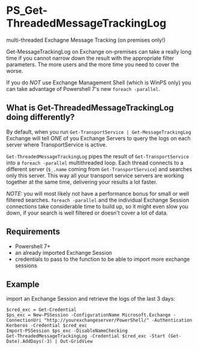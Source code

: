 # PS_Get-ThreadedMessageTrackingLog
multi-threaded Exchagne Message Tracking (on premises only!)


Get-MessageTrackingLog on Exchange on-premises can take a really long time if you cannot narrow down the result with the appropriate filter parameters. The more users and the more time you need to cover the worse.

If you do _NOT_ use Exchange Management Shell (which is WinPS only) you can take advantage of Powershell 7's new `foreach -parallel`.

## What is Get-ThreadedMessageTrackingLog doing differently?

By default, when you run `Get-TransportService | Get-MessageTrackingLog` Exchange will tell _ONE_ of you Exchange Servers to query the logs on each server where TransportService is active.

`Get-ThreadedMessageTrackingLog` pipes the result of `Get-TransportService` into a `foreach -parallel` multithreaded loop. Each thread connects to a different server (`$_.name` coming from `Get-TransportService`) and searches only this server. This way all your transport service servers are working together at the same time, delivering your results a lot faster.

*NOTE:* you will most likely not have a performance bonus for small or well filtered searches. `foreach -parallel` and the individual Exchange Session connections take considerable time to build up, so it might even slow you down, if your search is well filtered or doesn't cover a lot of data.

## Requirements

- Powershell 7+
- an already imported Exchange Session
- credentials to pass to the function to be able to import more exchange sessions

## Example
import an Exchange Session and retrieve the logs of the last 3 days:

    $cred_exc = Get-Credential
    $ps_exc = New-PSSession -ConfigurationName Microsoft.Exchange -ConnectionUri "http://yourexchangeserver/PowerShell/" -Authentication Kerberos -Credential $cred_exc
    Import-PSSession $ps_exc -DisableNameChecking
    Get-ThreadedMessageTrackingLog -Credential $cred_exc -Start (Get-Date).AddDays(-3) | Out-GridView
